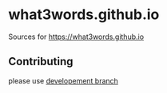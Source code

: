 # what3words.github.io

Sources for https://what3words.github.io

## Contributing

please use [developement branch](what3words.github.io/tree/development)
